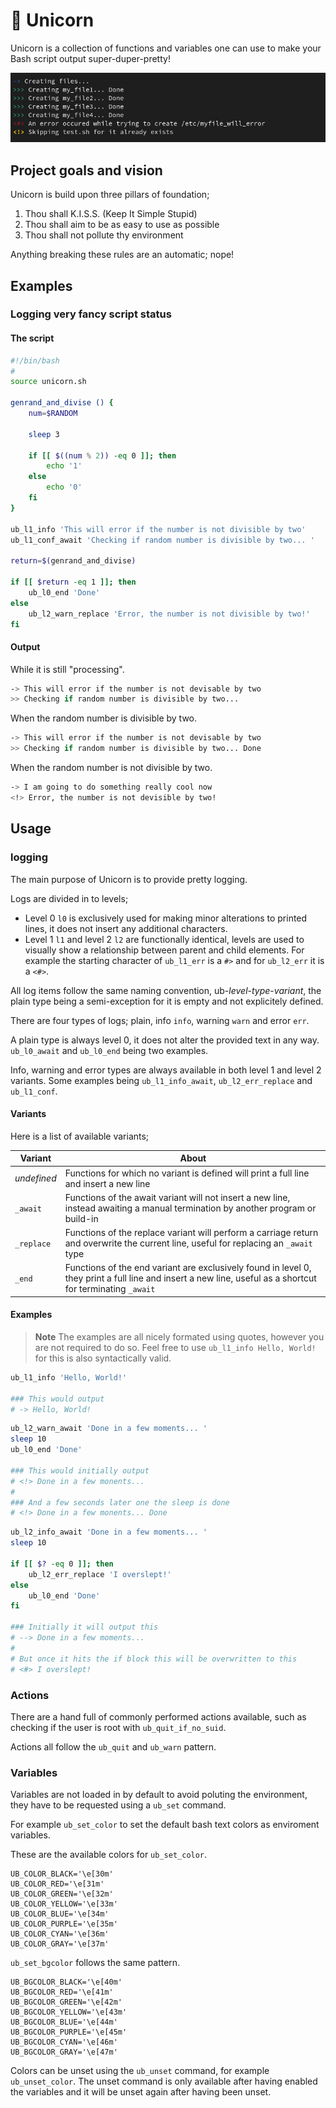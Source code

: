 # 🦄 Unicorn
Unicorn is a collection of functions and variables one can use to make your Bash script output super-duper-pretty!

![preview](/docs/img/preview.png)

## Project goals and vision
Unicorn is build upon three pillars of foundation;

1. Thou shall K.I.S.S. (Keep It Simple Stupid)
1. Thou shall aim to be as easy to use as possible
1. Thou shall not pollute thy environment

Anything breaking these rules are an automatic; nope!

## Examples
### Logging very fancy script status
#### The script
```bash
#!/bin/bash
#
source unicorn.sh

genrand_and_divise () {
	num=$RANDOM

	sleep 3

	if [[ $((num % 2)) -eq 0 ]]; then
		echo '1'
	else
		echo '0'
	fi
}

ub_l1_info 'This will error if the number is not divisible by two'
ub_l1_conf_await 'Checking if random number is divisible by two... '

return=$(genrand_and_divise)

if [[ $return -eq 1 ]]; then
	ub_l0_end 'Done'
else
	ub_l2_warn_replace 'Error, the number is not divisible by two!'
fi
```

#### Output
While it is still "processing".
```bash
-> This will error if the number is not devisable by two
>> Checking if random number is divisible by two...
```

When the random number is divisible by two.
```bash
-> This will error if the number is not devisable by two
>> Checking if random number is divisible by two... Done
```

When the random number is not divisible by two.
```bash
-> I am going to do something really cool now
<!> Error, the number is not devisible by two!
```

## Usage
### logging
The main purpose of Unicorn is to provide pretty logging.

Logs are divided in to levels;
- Level 0 `l0` is exclusively used for making minor alterations to printed lines, it does not insert any additional characters.
- Level 1 `l1` and level 2 `l2` are functionally identical, levels are used to visually show a relationship between parent and child elements. For example the starting character of `ub_l1_err` is a `#>` and for `ub_l2_err` it is a `<#>`.

All log items follow the same naming convention, ub-_level_-_type_-_variant_, the plain type being a semi-exception for it is empty and not explicitely defined.

There are four types of logs; plain, info `info`, warning `warn` and error `err`.

A plain type is always level 0, it does not alter the provided text in any way. `ub_l0_await` and `ub_l0_end` being two examples.

Info, warning and error types are always available in both level 1 and level 2 variants. Some examples being `ub_l1_info_await`, `ub_l2_err_replace` and `ub_l1_conf`.

#### Variants
Here is a list of available variants;

| Variant | About |
| --- | --- |
| _undefined_ | Functions for which no variant is defined will print a full line and insert a new line |
| `_await` | Functions of the await variant will not insert a new line, instead awaiting a manual termination by another program or build-in |
| `_replace` | Functions of the replace variant will perform a carriage return and overwrite the current line, useful for replacing an `_await` type |
| `_end` | Functions of the end variant are exclusively found in level 0, they print a full line and insert a new line, useful as a shortcut for terminating `_await` |

#### Examples
> **Note** The examples are all nicely formated using quotes, however you are not required to do so. Feel free to use `ub_l1_info Hello, World!` for this is also syntactically valid.
```bash
ub_l1_info 'Hello, World!'

### This would output
# -> Hello, World!
```

```bash
ub_l2_warn_await 'Done in a few moments... '
sleep 10
ub_l0_end 'Done'

### This would initially output
# <!> Done in a few monents...
#
### And a few seconds later one the sleep is done
# <!> Done in a few monents... Done
```

```bash
ub_l2_info_await 'Done in a few moments... '
sleep 10

if [[ $? -eq 0 ]]; then
    ub_l2_err_replace 'I overslept!'
else
    ub_l0_end 'Done'
fi

### Initially it will output this
# --> Done in a few moments...
#
# But once it hits the if block this will be overwritten to this
# <#> I overslept!
```

### Actions
There are a hand full of commonly performed actions available, such as checking if the user is root with `ub_quit_if_no_suid`.

Actions all follow the `ub_quit` and `ub_warn` pattern.

### Variables
Variables are not loaded in by default to avoid poluting the environment, they have to be requested using a `ub_set` command.

For example `ub_set_color` to set the default bash text colors as enviroment variables.

These are the available colors for `ub_set_color`.

```
UB_COLOR_BLACK='\e[30m'
UB_COLOR_RED='\e[31m'
UB_COLOR_GREEN='\e[32m'
UB_COLOR_YELLOW='\e[33m'
UB_COLOR_BLUE='\e[34m'
UB_COLOR_PURPLE='\e[35m'
UB_COLOR_CYAN='\e[36m'
UB_COLOR_GRAY='\e[37m'
```

`ub_set_bgcolor` follows the same pattern.

```
UB_BGCOLOR_BLACK='\e[40m'
UB_BGCOLOR_RED='\e[41m'
UB_BGCOLOR_GREEN='\e[42m'
UB_BGCOLOR_YELLOW='\e[43m'
UB_BGCOLOR_BLUE='\e[44m'
UB_BGCOLOR_PURPLE='\e[45m'
UB_BGCOLOR_CYAN='\e[46m'
UB_BGCOLOR_GRAY='\e[47m'
```

Colors can be unset using the `ub_unset` command, for example `ub_unset_color`. The unset command is only available after having enabled the variables and it will be unset again after having been unset.
